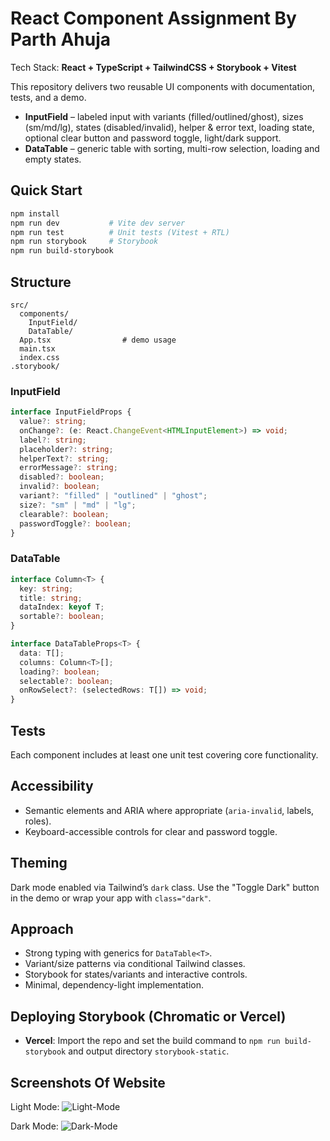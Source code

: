 # React Component Assignment By Parth Ahuja

Tech Stack: **React + TypeScript + TailwindCSS + Storybook + Vitest**

This repository delivers two reusable UI components with documentation, tests, and a demo.

- **InputField** – labeled input with variants (filled/outlined/ghost), sizes (sm/md/lg), states (disabled/invalid), helper & error text, loading state, optional clear button and password toggle, light/dark support.
- **DataTable** – generic table with sorting, multi-row selection, loading and empty states.

## Quick Start

```bash
npm install
npm run dev           # Vite dev server
npm run test          # Unit tests (Vitest + RTL)
npm run storybook     # Storybook
npm run build-storybook
```

## Structure

```text
src/
  components/
    InputField/
    DataTable/
  App.tsx                # demo usage
  main.tsx
  index.css
.storybook/
```

### InputField

```ts
interface InputFieldProps {
  value?: string;
  onChange?: (e: React.ChangeEvent<HTMLInputElement>) => void;
  label?: string;
  placeholder?: string;
  helperText?: string;
  errorMessage?: string;
  disabled?: boolean;
  invalid?: boolean;
  variant?: "filled" | "outlined" | "ghost";
  size?: "sm" | "md" | "lg";
  clearable?: boolean;
  passwordToggle?: boolean;
}
```

### DataTable

```ts
interface Column<T> {
  key: string;
  title: string;
  dataIndex: keyof T;
  sortable?: boolean;
}

interface DataTableProps<T> {
  data: T[];
  columns: Column<T>[];
  loading?: boolean;
  selectable?: boolean;
  onRowSelect?: (selectedRows: T[]) => void;
}
```

## Tests

Each component includes at least one unit test covering core functionality.

## Accessibility

- Semantic elements and ARIA where appropriate (`aria-invalid`, labels, roles).
- Keyboard-accessible controls for clear and password toggle.

## Theming

Dark mode enabled via Tailwind’s `dark` class. Use the "Toggle Dark" button in the demo or wrap your app with `class="dark"`.

## Approach

- Strong typing with generics for `DataTable<T>`.
- Variant/size patterns via conditional Tailwind classes.
- Storybook for states/variants and interactive controls.
- Minimal, dependency-light implementation.

## Deploying Storybook (Chromatic or Vercel)

- **Vercel**: Import the repo and set the build command to `npm run build-storybook` and output directory `storybook-static`.

## Screenshots Of Website

Light Mode:
![Light-Mode]("./screenshots/light-mode.png")

Dark Mode:
![Dark-Mode]("./screenshots/dark-mode.png")
